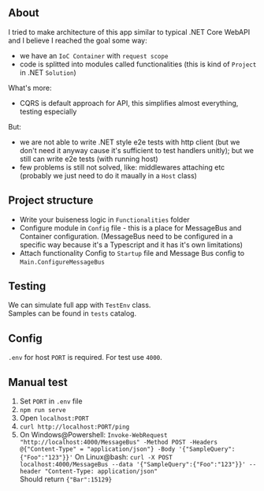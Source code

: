 ## About

I tried to make architecture of this app similar to typical .NET Core WebAPI and I believe I reached the goal some way:
- we have an `IoC Container` with `request scope`
- code is splitted into modules called functionalities (this is kind of `Project` in .NET `Solution`)

What's more:
- CQRS is default approach for API, this simplifies almost everything, testing especially

But:
- we are not able to write .NET style e2e tests with http client (but we don't need it anyway cause it's sufficient to test handlers unitly); but we still can write e2e tests (with running host)
- few problems is still not solved, like: middlewares attaching etc (probably we just need to do it maually in a `Host` class)

## Project structure

- Write your buiseness logic in `Functionalities` folder
- Configure module in `Config` file - this is a place for MessageBus and Container configuration. (MessageBus need to be configured in a specific way because it's a Typescript and it has it's own limitations)
- Attach functionality Config to `Startup` file and Message Bus config to `Main.ConfigureMessageBus`

## Testing

We can simulate full app with `TestEnv` class.  
Samples can be found in `tests` catalog.

## Config

`.env` for host `PORT` is required. For test use `4000`.

## Manual test

1. Set `PORT` in `.env` file
2. `npm run serve`
3. Open `localhost:PORT`
4. `curl http://localhost:PORT/ping`
5. On Windows@Powershell: `Invoke-WebRequest "http://localhost:4000/MessageBus" -Method POST -Headers @{"Content-Type" = "application/json"} -Body '{"SampleQuery":{"Foo":"123"}}'` 
On Linux@bash: `curl -X POST localhost:4000/MessageBus --data '{"SampleQuery":{"Foo":"123"}}' --header "Content-Type: application/json"`  
Should return `{"Bar":15129}` 
